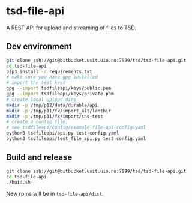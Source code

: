 
# tsd-file-api

A REST API for upload and streaming of files to TSD.

## Dev environment

```bash
git clone ssh://git@bitbucket.usit.uio.no:7999/tsd/tsd-file-api.git
cd tsd-file-api
pip3 install -r requirements.txt
# make sure you have gpg installed
# import the test keys
gpg --import tsdfileapi/keys/public.pem
gpg --import tsdfileapi/keys/private.pem
# create local upload dirs
mkdir -p /tmp/p12/data/durable/api
mkdir -p /tmp/p11/fx/import_alt/lanthir
mkdir -p /tmp/p11/fx/import/sns-test
# create a config file,
# see tsdfileapi/config/example-file-api-config.yaml
python3 tsdfileapi/api.py test-config.yaml
python3 tsdfileapi/test_file_api.py test-config.yaml
```

## Build and release

```bash
git clone ssh://git@bitbucket.usit.uio.no:7999/tsd/tsd-file-api.git
cd tsd-file-api
./buid.sh
```

New rpms will be in `tsd-file-api/dist`.
